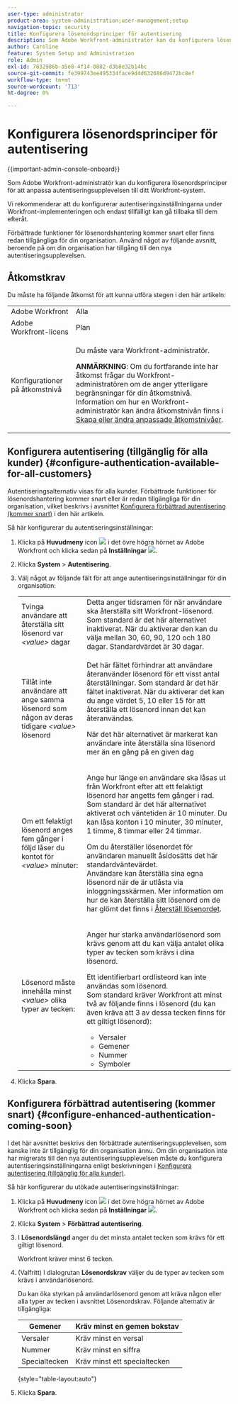 ```yaml
---
user-type: administrator
product-area: system-administration;user-management;setup
navigation-topic: security
title: Konfigurera lösenordsprinciper för autentisering
description: Som Adobe Workfront-administratör kan du konfigurera lösenordsprinciper för att anpassa autentiseringsupplevelsen till ditt Workfront-system.
author: Caroline
feature: System Setup and Administration
role: Admin
exl-id: 7832986b-a5e8-4f14-8802-d3b8e32b14bc
source-git-commit: fe399743ee495334face9d4d632686d9472bc8ef
workflow-type: tm+mt
source-wordcount: '713'
ht-degree: 0%

---
```


# Konfigurera lösenordsprinciper för autentisering

{{important-admin-console-onboard}}

Som Adobe Workfront-administratör kan du konfigurera lösenordsprinciper för att anpassa autentiseringsupplevelsen till ditt Workfront-system.

Vi rekommenderar att du konfigurerar autentiseringsinställningarna under Workfront-implementeringen och endast tillfälligt kan gå tillbaka till dem efteråt.

Förbättrade funktioner för lösenordshantering kommer snart eller finns redan tillgängliga för din organisation. Använd något av följande avsnitt, beroende på om din organisation har tillgång till den nya autentiseringsupplevelsen.

## Åtkomstkrav

Du måste ha följande åtkomst för att kunna utföra stegen i den här artikeln:

<table style="table-layout:auto"> 
 <col> 
 <col> 
 <tbody> 
  <tr> 
   <td role="rowheader">Adobe Workfront</td> 
   <td>Alla</td> 
  </tr> 
  <tr> 
   <td role="rowheader">Adobe Workfront-licens</td> 
   <td>Plan</td> 
  </tr> 
  <tr> 
   <td role="rowheader">Konfigurationer på åtkomstnivå</td> 
   <td> <p>Du måste vara Workfront-administratör.</p> <p><b>ANMÄRKNING</b>: Om du fortfarande inte har åtkomst frågar du Workfront-administratören om de anger ytterligare begränsningar för din åtkomstnivå. Information om hur en Workfront-administratör kan ändra åtkomstnivån finns i <a href="../../../administration-and-setup/add-users/configure-and-grant-access/create-modify-access-levels.md" class="MCXref xref">Skapa eller ändra anpassade åtkomstnivåer</a>.</p> </td> 
  </tr> 
 </tbody> 
</table>

## Konfigurera autentisering (tillgänglig för alla kunder) {#configure-authentication-available-for-all-customers}

Autentiseringsalternativ visas för alla kunder. Förbättrade funktioner för lösenordshantering kommer snart eller är redan tillgängliga för din organisation, vilket beskrivs i avsnittet [Konfigurera förbättrad autentisering (kommer snart)](#configure-enhanced-authentication-coming-soon) i den här artikeln.

Så här konfigurerar du autentiseringsinställningar:

1. Klicka på **Huvudmeny** icon ![](assets/main-menu-icon.png) i det övre högra hörnet av Adobe Workfront och klicka sedan på **Inställningar** ![](assets/gear-icon-settings.png).

1. Klicka **System** > **Autentisering**.

1. Välj något av följande fält för att ange autentiseringsinställningar för din organisation:

   <table style="table-layout:auto"> 
    <col> 
    <col> 
    <tbody> 
     <tr> 
      <td role="rowheader">Tvinga användare att återställa sitt lösenord var <em>&lt;value&gt;</em> dagar</td> 
      <td>Detta anger tidsramen för när användare ska återställa sitt Workfront-lösenord. Som standard är det här alternativet inaktiverat. När du aktiverar den kan du välja mellan 30, 60, 90, 120 och 180 dagar. Standardvärdet är 30 dagar.</td> 
     </tr> 
     <tr> 
      <td role="rowheader">Tillåt inte användare att ange samma lösenord som någon av deras tidigare <em>&lt;value&gt;</em> lösenord</td> 
      <td> <p>Det här fältet förhindrar att användare återanvänder lösenord för ett visst antal återställningar. Som standard är det här fältet inaktiverat. När du aktiverar det kan du ange värdet 5, 10 eller 15 för att återställa ett lösenord innan det kan återanvändas.</p> <p>När det här alternativet är markerat kan användare inte återställa sina lösenord mer än en gång på en given dag</p> </td> 
     </tr> 
     <tr> 
      <td role="rowheader">Om ett felaktigt lösenord anges fem gånger i följd låser du kontot för <em>&lt;value&gt;</em> minuter: </td> 
      <td> <p>Ange hur länge en användare ska låsas ut från Workfront efter att ett felaktigt lösenord har angetts fem gånger i rad. Som standard är det här alternativet aktiverat och väntetiden är 10 minuter. Du kan låsa konton i 10 minuter, 30 minuter, 1 timme, 8 timmar eller 24 timmar. </p> <p>Om du återställer lösenordet för användaren manuellt åsidosätts det här standardväntevärdet. <br>Användare kan återställa sina egna lösenord när de är utlåsta via inloggningsskärmen. Mer information om hur de kan återställa sitt lösenord om de har glömt det finns i <a href="../../../workfront-basics/manage-your-account-and-profile/managing-your-workfront-account/reset-your-password.md" class="MCXref xref">Återställ lösenordet</a>.</p> </td> 
     </tr> 
     <tr> 
      <td role="rowheader">Lösenord måste innehålla minst <em>&lt;value&gt;</em> olika typer av tecken:</td> 
      <td> <p>Anger hur starka användarlösenord som krävs genom att du kan välja antalet olika typer av tecken som krävs i dina lösenord.</p> <p>Ett identifierbart ordlisteord kan inte användas som lösenord.<br>Som standard kräver Workfront att minst två av följande finns i lösenord (du kan även kräva att 3 av dessa tecken finns för ett giltigt lösenord): </p> 
       <ul> 
        <li>Versaler</li> 
        <li>Gemener</li> 
        <li>Nummer</li> 
        <li>Symboler</li> 
       </ul> </td> 
     </tr> 
    </tbody> 
   </table>

1. Klicka **Spara**.

## Konfigurera förbättrad autentisering (kommer snart) {#configure-enhanced-authentication-coming-soon}

I det här avsnittet beskrivs den förbättrade autentiseringsupplevelsen, som kanske inte är tillgänglig för din organisation ännu. Om din organisation inte har migrerats till den nya autentiseringsupplevelsen måste du konfigurera autentiseringsinställningarna enligt beskrivningen i [Konfigurera autentisering (tillgänglig för alla kunder)](#configure-authentication-available-for-all-customers).

Så här konfigurerar du utökade autentiseringsinställningar:

1. Klicka på **Huvudmeny** icon ![](assets/main-menu-icon.png) i det övre högra hörnet av Adobe Workfront och klicka sedan på **Inställningar** ![](assets/gear-icon-settings.png).

1. Klicka **System** > **Förbättrad autentisering**.
1. I **Lösenordslängd** anger du det minsta antalet tecken som krävs för ett giltigt lösenord.

   Workfront kräver minst 6 tecken.

1. (Valfritt) I dialogrutan **Lösenordskrav** väljer du de typer av tecken som krävs i användarlösenord.

   Du kan öka styrkan på användarlösenord genom att kräva någon eller alla typer av tecken i avsnittet Lösenordskrav. Följande alternativ är tillgängliga:

   | Gemener | Kräv minst en gemen bokstav |
   |---|---|
   | Versaler | Kräv minst en versal |
   | Nummer | Kräv minst en siffra |
   | Specialtecken | Kräv minst ett specialtecken |

   {style=&quot;table-layout:auto&quot;}

1. Klicka **Spara**.
